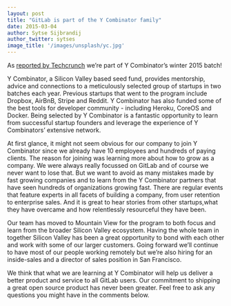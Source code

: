 ```yaml
---
layout: post
title: "GitLab is part of the Y Combinator family"
date: 2015-03-04
author: Sytse Sijbrandij
author_twitter: sytses
image_title: '/images/unsplash/yc.jpg'
---
```


As [reported by Techcrunch](http://techcrunch.com/2015/03/03/the-great-git-debate/) we’re part of Y Combinator’s winter 2015 batch!

Y Combinator, a Silicon Valley based seed fund, provides mentorship, advice and connections to a meticulously selected group of startups in two batches each year. Previous startups that went to the program include Dropbox, AirBnB, Stripe and Reddit. Y Combinator has also funded some of the best tools for developer community - including Heroku, CoreOS and Docker. Being selected by Y Combinator is a fantastic opportunity to learn from successful startup founders and leverage the experience of Y Combinators’ extensive network.

<!-- more -->

At first glance, it might not seem obvious for our company to join Y Combinator since we already have 10 employees and hundreds of paying clients. The reason for joining was learning more about how to grow as a company. We were always really focussed on GitLab and of course we never want to lose that. But we want to avoid as many mistakes made by fast growing companies and to learn from the Y Combinator partners that have seen hundreds of organizations growing fast. There are regular events that feature experts in all facets of building a company, from user retention to enterprise sales. And it is great to hear stories from other startups,what they have overcame and how relentlessly resourceful they have been.

Our team has moved to Mountain View for the program to both focus and learn from the broader Silicon Valley ecosystem. Having the whole team in together Silicon Valley has been a great opportunity to bond with each other and work with some of our larger customers. Going forward we’ll continue to have most of our people working remotely but we’re also hiring for an inside-sales and a director of sales position in San Francisco.

We think that what we are learning at Y Combinator will help us deliver a better product and service to all GitLab users. Our commitment to shipping a great open source product has never been greater. Feel free to ask any questions you might have in the comments below.
